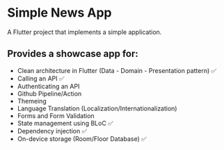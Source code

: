 # Simple News App

A Flutter project that implements a simple application.

## Provides a showcase app for: 
- Clean architecture in Flutter (Data - Domain - Presentation pattern) ✅
- Calling an API ✅
- Authenticating an API
- Github Pipeline/Action
- Themeing
- Language Translation (Localization/Internationalization)
- Forms and Form Validation
- State management using BLoC ✅
- Dependency injection ✅
- On-device storage (Room/Floor Database) ✅


